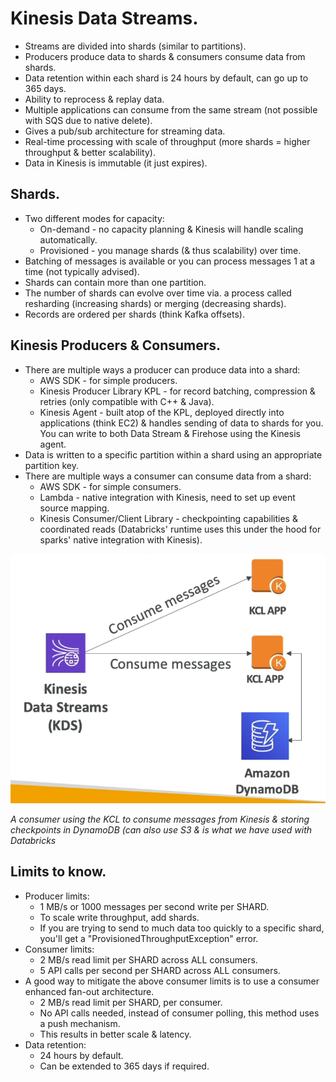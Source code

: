 # **Kinesis Data Streams.**

* Streams are divided into shards (similar to partitions).
* Producers produce data to shards & consumers consume data from shards.
* Data retention within each shard is 24 hours by default, can go up to 365 days.
* Ability to reprocess & replay data.
* Multiple applications can consume from the same stream (not possible with SQS due to native delete).
* Gives a pub/sub architecture for streaming data.
* Real-time processing with scale of throughput (more shards = higher throughput & better scalability).
* Data in Kinesis is immutable (it just expires).

## **Shards.**

* Two different modes for capacity:
    * On-demand - no capacity planning & Kinesis will handle scaling automatically.
    * Provisioned - you manage shards (& thus scalability) over time.
* Batching of messages is available or you can process messages 1 at a time (not typically advised).
* Shards can contain more than one partition.
* The number of shards can evolve over time via. a process called resharding (increasing shards) or merging (decreasing shards).
* Records are ordered per shards (think Kafka offsets).

## **Kinesis Producers & Consumers.**

* There are multiple ways a producer can produce data into a shard:
    * AWS SDK - for simple producers.
    * Kinesis Producer Library KPL - for record batching, compression & retries (only compatible with C++ & Java).
    * Kinesis Agent - built atop of the KPL, deployed directly into applications (think EC2) & handles sending of data to shards for you. You can write to both Data Stream & Firehose using the Kinesis agent.
* Data is written to a specific partition within a shard using an appropriate partition key.
* There are multiple ways a consumer can consume data from a shard:
    * AWS SDK - for simple consumers.
    * Lambda - native integration with Kinesis, need to set up event source mapping.
    * Kinesis Consumer/Client Library - checkpointing capabilities & coordinated reads (Databricks' runtime uses this under the hood for sparks' native integration with Kinesis).

<img src='./images/KCLConsumerCheckpointingExample.png'>

_A consumer using the KCL to consume messages from Kinesis & storing checkpoints in DynamoDB (can also use S3 & is what we have used with Databricks_

## **Limits to know.**

* Producer limits:
    * 1 MB/s or 1000 messages per second write per SHARD.
    * To scale write throughput, add shards.
    * If you are trying to send to much data too quickly to a specific shard, you'll get a "ProvisionedThroughputException" error.
* Consumer limits:
    * 2 MB/s read limit per SHARD across ALL consumers.
    * 5 API calls per second per SHARD across ALL consumers.
* A good way to mitigate the above consumer limits is to use a consumer enhanced fan-out architecture.
    * 2 MB/s read limit per SHARD, per consumer.
    * No API calls needed, instead of consumer polling, this method uses a push mechanism.
    * This results in better scale & latency.
* Data retention:
    * 24 hours by default.
    * Can be extended to 365 days if required.